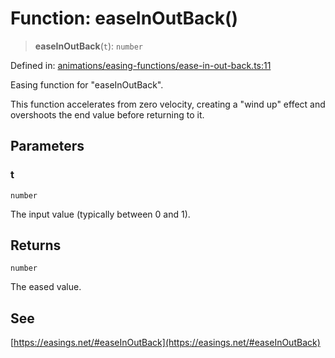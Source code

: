 # Function: easeInOutBack()

> **easeInOutBack**(`t`): `number`

Defined in: [animations/easing-functions/ease-in-out-back.ts:11](https://github.com/Forge-Game-Engine/Forge/blob/4b66b21759bd3ab3aaf4c62b3e957c1bb43b7b58/src/animations/easing-functions/ease-in-out-back.ts#L11)

Easing function for "easeInOutBack".

This function accelerates from zero velocity, creating a "wind up" effect and overshoots the end value before returning to it.

## Parameters

### t

`number`

The input value (typically between 0 and 1).

## Returns

`number`

The eased value.

## See

[https://easings.net/#easeInOutBack](https://easings.net/#easeInOutBack)
